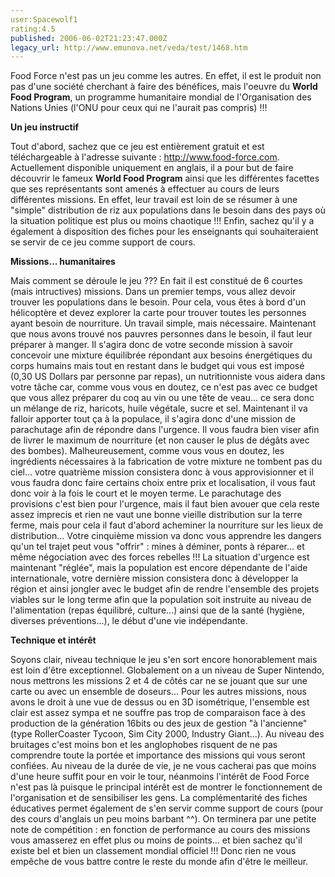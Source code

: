 ```yaml
---
user:Spacewolf1
rating:4.5
published: 2006-06-02T21:23:47.000Z
legacy_url: http://www.emunova.net/veda/test/1468.htm
---
```

Food Force n'est pas un jeu comme les autres. En effet, il est le produit non pas d'une société cherchant à faire des bénéfices, mais l'oeuvre du **World Food Program**, un programme humanitaire mondial de l'Organisation des Nations Unies (l'ONU pour ceux qui ne l'aurait pas compris) !!!  

  

**Un jeu instructif**  

Tout d'abord, sachez que ce jeu est entièrement gratuit et est téléchargeable à l'adresse suivante : http://www.food-force.com. Actuellement disponible uniquement en anglais, il a pour but de faire découvrir le fameux **World Food Program** ainsi que les différentes facettes que ses représentants sont amenés à effectuer au cours de leurs différentes missions. En effet, leur travail est loin de se résumer à une "simple" distribution de riz aux populations dans le besoin dans des pays où la situation politique est plus ou moins chaotique !!! Enfin, sachez qu'il y a également à disposition des fiches pour les enseignants qui souhaiteraient se servir de ce jeu comme support de cours.  

  

**Missions... humanitaires**  

Mais comment se déroule le jeu ??? En fait il est constitué de 6 courtes (mais intructives) missions. Dans un premier temps, vous allez devoir trouver les populations dans le besoin. Pour cela, vous êtes à bord d'un hélicoptère et devez explorer la carte pour trouver toutes les personnes ayant besoin de nourriture. Un travail simple, mais nécessaire. Maintenant que nous avons trouvé nos pauvres personnes dans le besoin, il faut leur préparer à manger. Il s'agira donc de votre seconde mission à savoir concevoir une mixture équilibrée répondant aux besoins énergétiques du corps humains mais tout en restant dans le budget qui vous est imposé (0,30 US Dollars par personne par repas), un nutritionniste vous aidera dans votre tâche car, comme vous vous en doutez, ce n'est pas avec ce budget que vous allez préparer du coq au vin ou une tête de veau... ce sera donc un mélange de riz, haricots, huile végétale, sucre et sel. Maintenant il va falloir apporter tout ça à la populace, il s'agira donc d'une mission de parachutage afin de répondre dans l'urgence. Il vous faudra bien viser afin de livrer le maximum de nourriture (et non causer le plus de dégâts avec des bombes). Malheureusement, comme vous vous en doutez, les ingrédients nécessaires à la fabrication de votre mixture ne tombent pas du ciel... votre quatrième mission consistera donc à vous approvisionner et il vous faudra donc faire certains choix entre prix et localisation, il vous faut donc voir à la fois le court et le moyen terme. Le parachutage des provisions c'est bien pour l'urgence, mais il faut bien avouer que cela reste assez imprecis et rien ne vaut une bonne vieille distribution sur la terre ferme, mais pour cela il faut d'abord acheminer la nourriture sur les lieux de distribution... Votre cinquième mission va donc vous apprendre les dangers qu'un tel trajet peut vous "offrir" : mines à déminer, ponts à réparer... et même négociation avec des forces rebelles !!! La situation d'urgence est maintenant "réglée", mais la population est encore dépendante de l'aide internationale, votre dernière mission consistera donc à développer la région et ainsi jongler avec le budget afin de rendre l'ensemble des projets viables sur le long terme afin que la population soit instruite au niveau de l'alimentation (repas équilibré, culture...) ainsi que de la santé (hygiène, diverses préventions...), le début d'une vie indépendante.  

  

**Technique et intérêt**  

Soyons clair, niveau technique le jeu s'en sort encore honorablement mais est loin d'être exceptionnel. Globalement on a un niveau de Super Nintendo, nous mettrons les missions 2 et 4 de côtés car ne se jouant que sur une carte ou avec un ensemble de doseurs... Pour les autres missions, nous avons le droit à une vue de dessus ou en 3D isométrique, l'ensemble est clair est assez sympa et ne souffre pas trop de comparaison face à des production de la génération 16bits ou des jeux de gestion "à l'ancienne" (type RollerCoaster Tycoon, Sim City 2000, Industry Giant...). Au niveau des bruitages c'est moins bon et les anglophobes risquent de ne pas comprendre toute la portée et importance des missions qui vous seront confiées. Au niveau de la durée de vie, je ne vous cacherai pas que moins d'une heure suffit pour en voir le tour, néanmoins l'intérêt de Food Force n'est pas là puisque le principal intérêt est de montrer le fonctionnement de l'organisation et de sensibiliser les gens. La complémentarité des fiches éducatives permet également de s'en servir comme support de cours (pour des cours d'anglais un peu moins barbant ^^). On terminera par une petite note de compétition : en fonction de performance au cours des missions vous amasserez en effet plus ou moins de points... et bien sachez qu'il existe bel et bien un classement mondial officiel !!! Donc rien ne vous empêche de vous battre contre le reste du monde afin d'être le meilleur.